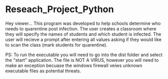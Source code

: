 # Reseach_Project_Python

Hey viewer...
This program was developed to help schools determine who needs to quarentine post infection.
The user creates a classroom where they will specify the names of students and which student is infected.
The user will recieve a prompt after entering all values asking if they would like to scan the class (mark students for quarentine).

PS: To run the executable you will need to go into the dist folder and select the "start" application.
The file is NOT A VIRUS, however you will need to make an exception becuase the windows firewall veiws unknown executable files as potential threats.
